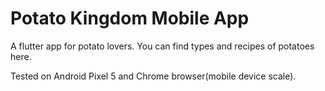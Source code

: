 # Potato Kingdom Mobile App

A flutter app for potato lovers.
You can find types and recipes of potatoes here.

Tested on Android Pixel 5 and Chrome browser(mobile device scale).
